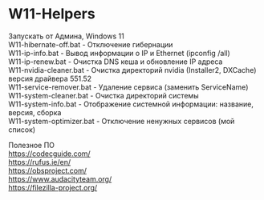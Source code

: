# W11-Helpers

Запускать от Админа, Windows 11  
W11-hibernate-off.bat - Отключение гибернации  
W11-ip-info.bat - Вывод информации о IP и Ethernet (ipconfig /all)  
W11-ip-renew.bat - Очистка DNS кеша и обновление IP адреса  
W11-nvidia-cleaner.bat - Очистка директорий nvidia (Installer2, DXCache) версия драйвера 551.52  
W11-service-remover.bat - Удаление сервиса (заменить ServiceName)  
W11-system-cleaner.bat - Очистка директорий системы  
W11-system-info.bat - Отображение системной информации: название, версия, сборка  
W11-system-optimizer.bat - Отключение ненужных сервисов (мой список)  

Полезное ПО  
https://codecguide.com/  
https://rufus.ie/en/  
https://obsproject.com/  
https://www.audacityteam.org/  
https://filezilla-project.org/  
